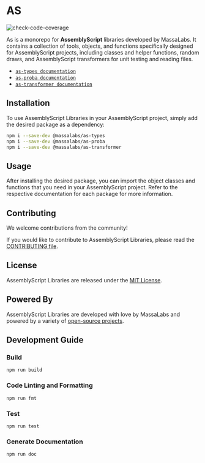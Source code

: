 # AS

![check-code-coverage](https://img.shields.io/badge/coverage-71%25-orange)

As is a monorepo for **AssemblyScript** libraries developed by MassaLabs. It contains a collection of tools, objects, and functions specifically designed for AssemblyScript projects, including classes and helper functions, random draws, and AssemblyScript transformers for unit testing and reading files.

- [`as-types documentation`](https://as-types.docs.massa.net)
- [`as-proba documentation`](https://as-proba.docs.massa.net)
- [`as-transformer documentation`](https://as-transformer.docs.massa.net)

## Installation

To use AssemblyScript Libraries in your AssemblyScript project, simply add the desired package as a dependency:

```sh
npm i --save-dev @massalabs/as-types
npm i --save-dev @massalabs/as-proba
npm i --save-dev @massalabs/as-transformer
```

## Usage

After installing the desired package, you can import the object classes and functions that you need in your AssemblyScript project. Refer to the respective documentation for each package for more information.

## Contributing

We welcome contributions from the community!

If you would like to contribute to AssemblyScript Libraries, please read the [CONTRIBUTING file](CONTRIBUTING.md).

## License

AssemblyScript Libraries are released under the [MIT License](LICENSE).

## Powered By

AssemblyScript Libraries are developed with love by MassaLabs and powered by a variety of [open-source projects](powered-by.md).

## Development Guide

### Build

```plain
npm run build
```

### Code Linting and Formatting

```plain
npm run fmt
```

### Test

```plain
npm run test
```

### Generate Documentation

```plain
npm run doc
```
